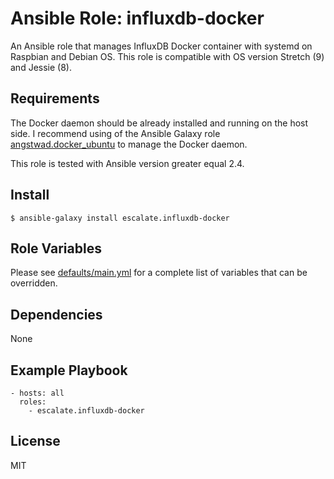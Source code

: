 # Ansible Role: influxdb-docker

An Ansible role that manages InfluxDB Docker container with systemd on Raspbian and Debian OS.
This role is compatible with OS version Stretch (9) and Jessie (8).

## Requirements

The Docker daemon should be already installed and running on the host side.
I recommend using of the Ansible Galaxy role [angstwad.docker_ubuntu](https://github.com/angstwad/docker.ubuntu) to manage the Docker daemon.

This role is tested with Ansible version greater equal 2.4.

## Install

```
$ ansible-galaxy install escalate.influxdb-docker
```

## Role Variables

Please see [defaults/main.yml](https://github.com/escalate/ansible-influxdb-docker/blob/master/defaults/main.yml) for a complete list of variables that can be overridden.

## Dependencies

None

## Example Playbook

```
- hosts: all
  roles:
    - escalate.influxdb-docker
```

## License

MIT
